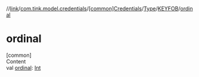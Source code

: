 //[link](../../../../index.md)/[com.tink.model.credentials](../../../index.md)/[[common]Credentials](../../index.md)/[Type](../index.md)/[KEYFOB](index.md)/[ordinal](ordinal.md)



# ordinal  
[common]  
Content  
val [ordinal](ordinal.md): [Int](https://kotlinlang.org/api/latest/jvm/stdlib/kotlin/-int/index.html)  



